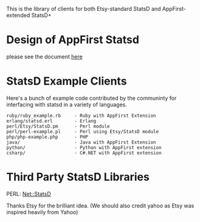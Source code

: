 This is the library of clients for both Etsy-standard StatsD and AppFirst-extended StatsD+

Design of AppFirst Statsd
====================================
please see the document [here](https://appfirst.fogbugz.com/default.asp?w423)

StatsD Example Clients
======================

Here's a bunch of example code contributed by the communinty for interfacing with statsd in a variety of languages.

    ruby/ruby_example.rb     - Ruby with AppFirst Extension
    erlang/statsd.erl        - Erlang
    perl/Etsy/StatsD.pm      - Perl module
    perl/perl-example.pl     - Perl using Etsy/StatsD module
    php/php-example.php      - PHP
    java/                    - Java with AppFirst Extension
    python/                  - Python with AppFirst extension
    csharp/                  - C#.NET with AppFirst extension

Third Party StatsD Libraries
============================

   PERL: [Net::StatsD](https://github.com/cosimo/perl5-net-statsd/)

Thanks Etsy for the brilliant idea. (We should also credit yahoo as Etsy was inspired heavily from Yahoo)
